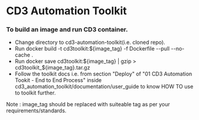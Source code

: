 # CD3 Automation Toolkit


### To build an image and run CD3 container.

* Change directory to cd3-automation-toolkit(i.e. cloned repo).
* Run docker build -t cd3toolkit:${image_tag} -f Dockerfile --pull --no-cache .
* Run docker save cd3toolkit:${image_tag} | gzip > cd3toolkit_${image_tag}.tar.gz
* Follow the toolkit docs i.e. from section "Deploy" of "01 CD3 Automation Tookit - End to End Process" inside cd3_automation_toolkit/documentation/user_guide to know HOW TO use to toolkit further.

Note : image_tag should be replaced with suiteable tag as per your requirements/standards.
